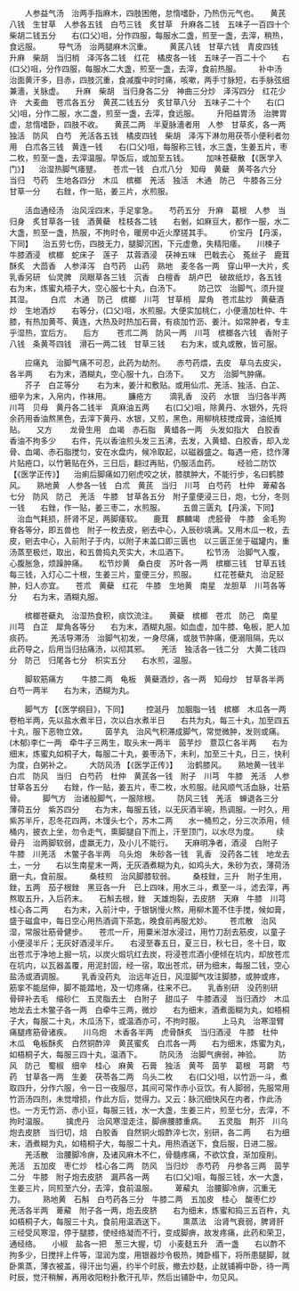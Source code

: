 <!-- { "loadSidebar": true } -->
　　人参益气汤　治两手指麻木，四肢困倦，怠惰嗜卧，乃热伤元气也。　　黄芪八钱　生甘草　人参各五钱　白芍三钱　炙甘草　升麻各二钱　五味子一百四十个　柴胡二钱五分　　右(口父)咀，分作四服，每服水二盏，煎至一盏，去滓，稍热，食远服。
　　导气汤　治两腿麻木沉重。
　　黄芪八钱　甘草六钱　青皮四钱　升麻　柴胡　当归梢　泽泻各二钱　红花　橘皮各一钱　五味子一百二十个　　右(口父)咀，分作四服，每服水二大盏，煎至一盏，去滓，食前热服。
　　补中汤　治面黄汗多，目赤，四肢沉重，食减腹中时时痛，咳嗽，两手寸脉短，右手脉弦细兼濇，关脉虚。　　升麻　柴胡　当归身各二分　神曲三分炒　泽泻四分　红花少许　大麦曲　苍朮各五分　黄芪二钱五分　炙甘草八分　五味子二十个　　右(口父)咀，分作二服，水二盏，煎至一盏，去滓，食远服。
　　升阳益胃汤　治脾胃虚，怠惰嗜卧，四肢不收。　　黄芪二两　半夏脉濇者用　人参　甘草炙，各一两　独活　防风　白芍　羌活各五钱　橘皮四钱　柴胡　泽泻下淋勿用茯苓小便利者勿用　白朮各三钱　黄连一钱　　右(口父)咀，每服称三钱，水三盏，生姜五片，枣二枚，煎至一盏，去滓温服。早饭后，或加至五钱。
　　加味苍蘗散 【《医学入门》】 　治湿热脚气痿躄。　　苍朮一钱　白朮八分　知母　黄蘗　黄芩各六分　当归　芍药　生地各四分　木瓜　槟榔　羌活　独活　木通　防己　牛膝各三分　甘草一分　　右銼，作一贴，姜三片，水煎服。

　　活血通经汤　治风淫四末，手足挛急。　　芍药五分　升麻　葛根　人参　当归身　炙甘草各一钱　酒黄蘗　桂枝各二钱　　右剉，如麻豆大，都作一服，水二大盏，煎至一盏，热服，不拘时令，暖房中近火摩搓其手。
　　价宝丹 【丹溪，下同】 　治五劳七伤，四肢无力，腿脚沉困，下元虚惫，失精阳痿。　　川楝子　牛膝酒浸　槟榔　蛇床子　莲子　苁蓉酒浸　茯神五味　巴戟去心　菟丝子　鹿茸酥炙　大茴香　人参泽泻　白芍药　山药　熟地　麦冬各一两　穿山甲一大片，炙　乳香另研　仙灵脾　凤眼草各三钱　沉香　白檀香　胡卢巴　破故纸炒，各五钱　　右为末，炼蜜丸梧子大，空心服七十丸，白汤下。
　　防己饮　治脚气，须升提其湿。
　　白朮　木通　防己　槟榔　川芎　甘草梢　犀角　苍朮盐炒　黄蘗酒炒　生地酒炒　　右等分，(口父)咀，水煎服。大便实加桃仁，小便濇加杜仲、牛膝，有热加黄芩、黄连，大热及时热加石膏，有痰加竹沥、姜汁。如常肿者，专主乎湿热，宜后方。　　后方
　　苍朮二两　防风一两　川芎　槟榔各六钱　香附子八钱　条黄芩四钱　滑石一两二钱　甘草三钱　　右为末，或丸或散，皆可服。

　　应痛丸　治脚气痛不可忍，此药为劫剂。　　赤芍药煨，去皮　草乌去皮尖，各半两　　右为末，酒糊丸，空心服十九，白汤下。　　又方　治脚气肿痛。
　　芥子　白芷等分
　　右为末，姜汁和敷贴。或用仙朮、羌活、独活、白芷、细辛为末，入帛内，作袜用。
　　臁疮方
　　滴乳香　没药　水银　当归各半两　川芎　贝母　黄丹各二钱半　真麻油五两　　右(口父)咀，除黄丹、水银外，先将余药用香油熬黑色，去滓下黄丹、水银，又煎，黑色，用柳桃枝搅成膏，油纸摊贴。　　又方
　　龙骨生用　血竭　赤石脂　黄蜡各一两　头发如指大　白胶香　香油不拘多少　　右件，先以香油煎头发三五沸，去发，入黄蜡、白胶香，却入龙骨、血竭、赤石脂搅匀，安在水盘内，候冷取起，以磁器盛之。每遇一疮，捻作薄片贴疮口，以竹箬贴在外，三日后，翻过再贴，仍服活血药。
　　经验二防饮 【《医学正传》】 　治痢后脚痛如刀剜虎咬之状，膝膑肿大，不能行步，名曰鹤膝风。　　熟地黄　人参各一钱　白朮　黄芪　当归　川芎　白芍药　杜仲　萆薢各七分　防风　防己　羌活　牛膝　甘草各五分　附子童便浸三日，炮，七分，冬则一钱　　右銼，作一贴，姜三枣二，水煎服。
　　五兽三匮丸 【丹溪，下同】 　治血气耗损，肝肾不足，两脚痿软。　　鹿茸　麒麟竭　虎胫骨　牛膝　金毛狗脊各等分，即五兽也　附子一枚去皮，剜去中心，入辰砂填满。又用木瓜一枚，去皮，剜去中心，入前附子于内，以附子末盖口即三匮也　以三匮正坐于磁罐内，重汤蒸至极烂，取出，和五兽捣丸芡实大，木瓜酒下。
　　松节汤　治脚气入腹，心腹胀急，烦躁肿痛。　　松节炒黄　桑白皮　苏叶各一两　槟榔三钱　甘草五钱　每三钱，入灯心二十根，生姜三片，童便三分，煎服。
　　红花苍蘗丸　治足胫肿，妇人亦宜。　　苍朮　黄蘗　红花　牛膝　生地黄　南星　龙胆草　川芎各等分　　右为末，酒糊丸服。

　　槟榔苍蘗丸　治湿热食积，痰饮流注。　　黄蘗　槟榔　苍朮　防己　南星　川芎　白芷　犀角各等分　　右为末，酒糊丸服。如血虚，加牛膝、龟板，肥人加痰药。
　　羌活导滞汤　治脚气初发，一身尽痛，或肢节肿痛，便溺阻隔，先以此药导之，后用当归拈痛汤，以彻其邪。　　羌活　独活各一钱二分　大黄二钱四分　防己　归尾各七分　枳实五分　　右水煎，温服。

　　脚软筋痛方
　　牛膝二两　龟板　黄蘗酒炒，各一两　知母炒　甘草各半两　白芍一两半　　右为末，洒糊为丸。

　　脚气方 【《医学纲目》，下同】
　　控涎丹　加胭脂一钱　槟榔　木瓜各一两　卷柏半两，先以盐水煮半日，次以白水煮半日　　右共为丸，每三十丸，加至四五十丸，服下恶物立效。
　　茵芋丸　治风气积滞成脚气，常觉微肿，发则或痛。　　(木郁)李仁一两　牵牛子三两生，取头末一两半　茵芋炒　薏苡仁各半两　　右为细末，炼蜜丸如桐子大，每服二十丸，姜枣汤下，未利，加至三十丸，日三，快利为度，白粥补之。
　　大防风汤 【《医学正传》】 　治鹤膝风。　　熟地黄一钱半　白朮　防风　当归　白芍药　杜仲　黄芪各一钱　附子　川芎　牛膝　羌活　人参　甘草各五分　　右銼，作一贴，姜五片，枣二枚，水煎服。祛风顺气活血脉，壮筋骨。
　　脚气方　治诸般脚气，一服除根。
　　防风三钱　羌活　蝉退各三分　薄荷五分　紫苏四分　　右为末，每服五钱，以无灰酒半碗，热调服。一时久，用紫苏半斤，忍冬花四两，木馒头七个，苏木二两　　水一桶煎之，分三次添用，倾桶内，披衣上坐，勿令走气，熏脚腿自下而上，汗至顶门，以水尽为度。
　　续骨丹　治两脚软弱，虚羸无力，及小儿不能行。　　天麻明净者，酒浸　白附子　牛膝　川羌活　木鳖子各半两　乌头炮　朱砂各一钱　乳香　没药各二钱　地龙去土，一分　　右以生南星末一两，无灰酒煮糊为丸，如鸡头大，朱砂为衣，薄荷汤磨一丸，食前服。
　　桑枝煎　治风脚膝软弱。
　　桑枝銼，三升　附子生用，銼，五两　茄子根銼　黑豆各一升　已上四味，用水三斗，煮至一斗，滤去滓，再熬取五升，入后药末。　　石斛去根，銼　天雄炮裂，去皮脐　天麻　牛膝　川芎　桂心各二两　　右为末，入前汁中，于银锅慢火熬，用柳木篦不住手搅，候如膏，盛于磁盒中，每日空心用热酒调下茶匙，晚食前再服尤妙。
　　苍朮散　治风湿，常服壮筋骨健步。　　苍朮一斤，用粟米泔水浸过，用竹刀刮去筋皮，以童子小便浸半斤；无灰好酒浸半斤。　　右浸至春五日，夏三日，秋七日，冬十日，取出苍朮于净地上掘一坑，以炭火煅坑红去炭，将浸苍朮酒小便倾在坑内，却放苍朮在坑内，以瓦器盖覆，用泥封固，经一宿，取出苍朮，研为细末，每服二钱，空心盐汤或酒调服。
　　乳香没药丸　治远年近日，风湿脚气攻注脚膝，或肿或疼，筋挛不能屈伸，脚不能踏地，及一切疼痛，往来不已。　　乳香别研　没药别研　骨碎补去毛　缩砂仁　五灵脂去土　白附子　甜瓜子　牛膝酒浸　当归酒炒　木瓜　地龙去土木鳖子各一两　白牵牛三两，微炒　　右为细末，酒煮面糊为丸，如梧桐子大，每服二十丸，木瓜汤下，或温酒亦可，不拘时服。
　　上马丸　治寒湿臂痛腿疼筋骨诸疾。　　川乌炮　木香各半两　虎骨酥炙　当归酒浸　牛膝　杜仲　木瓜　龟板酥炙　白然铜酢淬　黄芪蜜炙　白朮各一两　　右为细末，炼蜜为丸，如梧桐子大，每服三四十丸，温酒下。
　　防风汤　治脚气痹弱，神验。
　　防风　防己　蜀椒　细辛　桂心　麻黄　石膏　独活　黄芩　茵芋　葛根　芎藭　芍药　甘草各一两　生姜　茯苓各二两　乌头二枚　　右(口父)咀，以竹沥一斗，煮取四升，分作六服，令一日一夜服尽，其间可常作赤小豆饮。有人脚弱，先服常用竹沥汤四剂，未觉增损，作此方后，觉得力。又云：脉沉细快风在内者，作此汤也。一方无竹沥、赤小豆，每服三钱，水一大盏，生姜三片，煎至七分，去滓，不拘时温服。
　　擒虎丹　治风寒湿走注，脚痹腰膝重病。　　五灵脂　荆芥　川乌炮去皮脐　当归切，焙　白胶香　自然铜火煅酢淬七次，别研，各二两　　右为细末，酒煮糊为丸，如梧桐子大，每服二十丸，用热酒送下，食后服，日进二服。
　　羌活散　治腰脚冷痹，及诸风麻木不仁，骨髓疼痛，不欲饮食，渐加瘦削。　　羌活　五加皮　枣仁炒　桂心各二两　防风　当归炒　赤芍药　丹参各三两　茵芋二分　牛膝　附子炮去皮脐　漏芦各一两　　右(口父)咀，每服三钱，水一大盏，生姜三片，同煎至六分，去滓，食前温服。
　　萆薢丸　治腰脚冷痹，沉重无力。
　　熟地黄　石斛　白芍药各三分　牛膝二两　五加皮　桂心　酸枣仁炒　羌活各半两　萆薢　附子各一两，炮去皮脐　　右为细末，炼蜜和捣三五百杵，丸如梧桐子大，每服三十丸，食前用温酒送下。
　　熏蒸法　治肾气衰弱，脾肾肝三经受风寒湿，停于腿膝，使经络凝而不行，变成脚痹，故发疼痛，此药和荣卫，通经络。　　小椒　盐各一把　葱三大握，切　小麦麸五升　酒一盏　　右以酢不拘多少，日搅拌上件等，湿润为度，用银器炒令极热，摊卧榻下，将所患腿脚，就卧熏蒸，薄衣被盖，得汗出匀遍，约半个时辰，撤去炒麸，止就铺褥中卧，待一两时辰，觉汗稍解，再用收阳粉扑敷汗孔毕，然后出铺卧中，勿见风。

